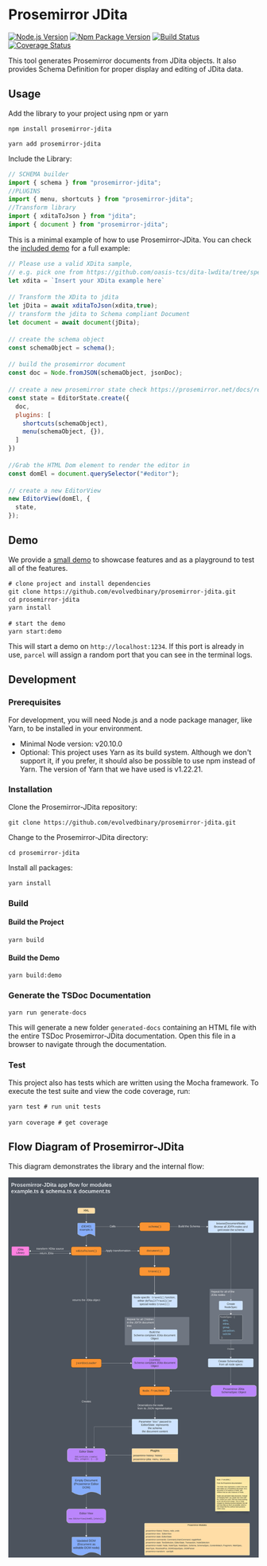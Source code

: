 # Prosemirror JDita

[![Node.js Version](https://img.shields.io/node/v-lts/prosemirror-jdita)](https://nodejs.org)
[![Npm Package Version](https://img.shields.io/npm/v/prosemirror-jdita)](https://www.npmjs.com/package/prosemirror-jdita)
[![Build Status](https://circleci.com/gh/evolvedbinary/prosemirror-jdita.svg?style=svg)](https://circleci.com/gh/evolvedbinary/prosemirror-jdita)
[![Coverage Status](https://coveralls.io/repos/github/evolvedbinary/prosemirror-jdita/badge.svg?branch=main)](https://coveralls.io/github/evolvedbinary/prosemirror-jdita?branch=main)

This tool generates Prosemirror documents from JDita objects. It also provides Schema Definition for proper display and editing of JDita data.

## Usage

Add the library to your project using npm or yarn

```shell
npm install prosemirror-jdita
```

```shell
yarn add prosemirror-jdita
```

Include the Library:

```javascript
// SCHEMA builder
import { schema } from "prosemirror-jdita";
//PLUGINS
import { menu, shortcuts } from "prosemirror-jdita";
//Transform library
import { xditaToJson } from "jdita";
import { document } from "prosemirror-jdita";
```

This is a minimal example of how to use Prosemirror-JDita.
You can check the [included demo](prosemirror-jdita-demo/src/) for a full example:

```javascript
// Please use a valid XDita sample,
// e.g. pick one from https://github.com/oasis-tcs/dita-lwdita/tree/spec/org.oasis.xdita/samples/xdita
let xdita = `Insert your XDita example here`

// Transform the XDita to jdita
let jDita = await xditaToJson(xdita,true);
// transform the jdita to Schema compliant Document
let document = await document(jDita);

// create the schema object
const schemaObject = schema();

// build the prosemirror document
const doc = Node.fromJSON(schemaObject, jsonDoc);

// create a new prosemirror state check https://prosemirror.net/docs/ref/#state for more info
const state = EditorState.create({
  doc,
  plugins: [
    shortcuts(schemaObject),
    menu(schemaObject, {}),
  ]
})

//Grab the HTML Dom element to render the editor in
const domEl = document.querySelector("#editor");

// create a new EditorView
new EditorView(domEl, {
  state,
});
```

## Demo

We provide a [small demo](prosemirror-jdita-demo/src/) to showcase features and as a playground to test all of the features.

```shell
# clone project and install dependencies
git clone https://github.com/evolvedbinary/prosemirror-jdita.git
cd prosemirror-jdita
yarn install

# start the demo
yarn start:demo
```

This will start a demo on `http://localhost:1234`.
If this port is already in use, `parcel` will assign a random port that you can see in the terminal logs.

## Development

### Prerequisites

For development, you will need Node.js and a node package manager, like Yarn, to be installed in your environment.

* Minimal Node version: v20.10.0
* Optional: This project uses Yarn as its build system. Although we don't support it, if you prefer, it should also be possible to use npm instead of Yarn. The version of Yarn that we have used is v1.22.21.

### Installation

Clone the Prosemirror-JDita repository:

```shell
git clone https://github.com/evolvedbinary/prosemirror-jdita.git
```

Change to the Prosemirror-JDita directory:

```shell
cd prosemirror-jdita
```

Install all packages:

```shell
yarn install
```

### Build

#### Build the Project

```shell
yarn build
```

#### Build the Demo

```shell
yarn build:demo
```

### Generate the TSDoc Documentation

```shell
yarn run generate-docs
```

This will generate a new folder `generated-docs` containing an HTML file with the entire TSDoc Prosemirror-JDita documentation.
Open this file in a browser to navigate through the documentation.

### Test

This project also has tests which are written using the Mocha framework.
To execute the test suite and view the code coverage, run:

```shell
yarn test # run unit tests

yarn coverage # get coverage
```

## Flow Diagram of Prosemirror-JDita

This diagram demonstrates the library and the internal flow:

![Diagram of the Prosemirror-JDita application flow](diagrams/prosemirror-jdita-app-flow.svg "Diagram of the Prosemirror-JDita application flow")
